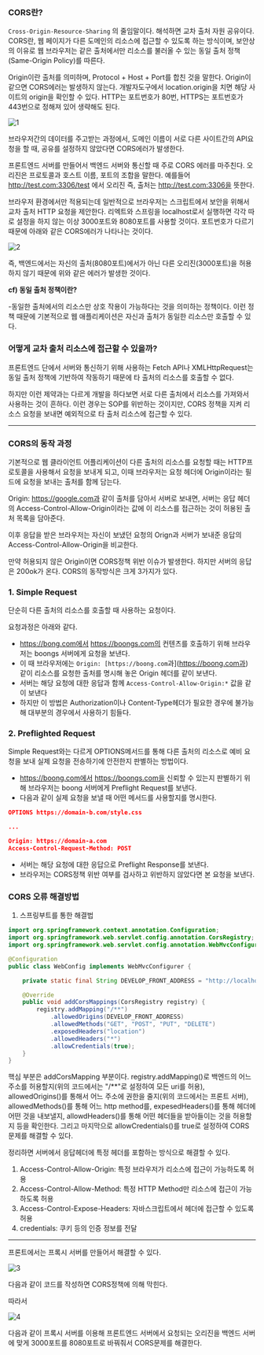 ### CORS란?

`Cross-Origin-Resource-Sharing` 의 줄임말이다. 해석하면 교차 출처 자원 공유이다. CORS란, 웹 페이지가 다른 도메인의 리소스에 접근할 수 있도록 하는 방식이며, 보안상의 이유로 웹 브라우저는 같은 출처에서만 리소스를 불러올 수 있는 동일 출처 정책(Same-Origin Policy)를 따른다.

Origin이란 출처를 의미하며, Protocol + Host + Port를 합친 것을 말한다. Origin이 같으면 CORS에러는 발생하지 않는다. 개발자도구에서 location.origin을 치면 해당 사이트의 origin을 확인할 수 있다. HTTP는 포트번호가 80번, HTTPS는 포트번호가 443번으로 정해져 있어 생략해도 된다.

![1](https://github.com/user-attachments/assets/e9068cc1-d872-450d-b753-9b730e73d318)

브라우저간의 데이터를 주고받는 과정에서, 도메인 이름이 서로 다른 사이트간의 API요청을 할 때, 공유를 설정하지 않았다면 CORS에러가 발생한다.

프론트엔드 서버를 만들어서 백엔드 서버와 통신할 때 주로 CORS 에러를 마주친다. 오리진은 프로토콜과 호스트 이름, 포트의 조합을 말한다. 예를들어 http://test.com:3306/test 에서 오리진 즉, 출처는 http://test.com:3306을 뜻한다.

브라우저 환경에서만 적용되는데 일반적으로 브라우저는 스크립트에서 보안을 위해서 교차 출처 HTTP 요청을 제안한다. 리엑트와 스프링을 localhost로서 실행하면 각각 따로 설정을 하지 않는 이상 3000포트와 8080포트를 사용할 것이다. 포트번호가 다르기 때문에 아래와 같은 CORS에러가 나타나는 것이다.

![2](https://github.com/user-attachments/assets/db36e04a-28a1-4174-8049-e64322ebe15a)

즉, 백엔드에서는 자신의 출처(8080포트)에서가 아닌 다른 오리진(3000포트)을 허용하지 않기 때문에 위와 같은 에러가 발생한 것이다.

**cf) 동일 출처 정책이란?**

-동일한 출처에서의 리소스만 상호 작용이 가능하다는 것을 의미하는 정책이다. 이런 정책 때문에 기본적으로 웹 애플리케이션은 자신과 출처가 동일한 리소스만 호출할 수 있다.

### 어떻게 교차 출처 리소스에 접근할 수 있을까?

프론트엔드 단에서 서버와 통신하기 위해 사용하는 Fetch API나 XMLHttpRequest는 동일 출처 정책에 기반하여 작동하기 때문에 타 출처의 리소스를 호출할 수 없다.

하지만 이런 제약과는 다르게 개발을 하다보면 서로 다른 출처에서 리소스를 가져와서 사용하는 것이 흔하다. 이런 경우는 SOP를 위반하는 것이지만, CORS 정책을 지켜 리소스 요청을 보내면 예외적으로 타 출처 리소스에 접근할 수 있다.

---

### CORS의 동작 과정

기본적으로 웹 클라이언트 어플리케이션이 다른 출처의 리소스를 요청할 때는 HTTP프로토콜을 사용해서 요청을 보내게 되고, 이때 브라우저는 요청 헤더에 Origin이라는 필드에 요청을 보내는 출처를 함께 담는다.

Origin: https://google.com과 같이 출처를 담아서 서버로 보내면, 서버는 응답 헤더의 Access-Control-Allow-Origin이라는 값에 이 리소스를 접근하는 것이 허용된 출처 목록을 담아준다.

이후 응답을 받은 브라우저는 자신이 보냈던 요청의 Orign과 서버가 보내준 응답의 Access-Control-Allow-Origin을 비교한다.

만약 허용되지 않은 Origin이면 CORS정책 위반 이슈가 발생한다. 하지만 서버의 응답은 200ok가 온다. CORS의 동작방식은 크게 3가지가 있다.

### 1. Simple Request

단순히 다른 출처의 리소스를 호출할 때 사용하는 요청이다.

요청과정은 아래와 같다.

- https://bong.com에서 https://boongs.com의 컨텐츠를 호출하기 위해 브라우저는 boongs 서버에게 요청을 보낸다.
- 이 때 브라우저에는 `Origin: [https://boong.com`과](https://boong.com과) 같이 리소스를 요청한 출처를 명시해 놓은 Origin 헤더를 같이 보낸다.
- 서버는 해당 요청에 대한 응답과 함께 `Access-Control-Allow-Origin:*` 값을 같이 보낸다
- 하지만 이 방법은 Authorization이나 Content-Type헤더가 필요한 경우에 불가능해 대부분의 경우에서 사용하기 힘들다.

### 2. Preflighted Request

Simple Request와는 다르게 OPTIONS메서드를 통해 다른 출처의 리소스로 예비 요청을 보내 실제 요청을 전송하기에 안전한지 판별하는 방법이다.

- https://boong.com에서 https://boongs.com을 신뢰할 수 있는지 판별하기 위해 브라우저는 boong 서버에게 Preflight Request를 보낸다.
- 다음과 같이 실제 요청을 보낼 때 어떤 메서드를 사용할지를 명시한다.

```json
OPTIONS https://domain-b.com/style.css

...

Origin: https://domain-a.com
Access-Control-Request-Method: POST
```

- 서버는 해당 요청에 대한 응답으로 Preflight Response를 보낸다.
- 브라우저는 CORS정책 위반 여부를 검사하고 위반하지 않았다면 본 요청을 보낸다.

### CORS 오류 해결방법

1. 스프링부트를 통한 해결법

```java
import org.springframework.context.annotation.Configuration;
import org.springframework.web.servlet.config.annotation.CorsRegistry;
import org.springframework.web.servlet.config.annotation.WebMvcConfigurer;

@Configuration
public class WebConfig implements WebMvcConfigurer {

    private static final String DEVELOP_FRONT_ADDRESS = "http://localhost:3000";

    @Override
    public void addCorsMappings(CorsRegistry registry) {
        registry.addMapping("/**")
            .allowedOrigins(DEVELOP_FRONT_ADDRESS)
            .allowedMethods("GET", "POST", "PUT", "DELETE")
            .exposedHeaders("location")
            .allowedHeaders("*")
            .allowCredentials(true);
    }
}
```

핵심 부분은 addCorsMapping 부분이다. registry.addMapping()로 백엔드의 어느 주소를 허용할지(위의 코드에서는 "/\*\*"로 설정하여 모든 uri를 허용), allowedOrigins()를 통해서 어느 주소에 권한을 줄지(위의 코드에서는 프론트 서버), allowedMethods()를 통해 어느 http method를, expesedHeaders()를 통해 헤더에 어떤 것을 내보낼지, allowdHeaders()를 통해 어떤 헤더들을 받아들이는 것을 허용할지 등을 확인한다. 그리고 마지막으로 allowCredentials()를 true로 설정하여 CORS 문제를 해결할 수 있다.

정리하면 서버에서 응답헤더에 특정 헤더를 포함하는 방식으로 해결할 수 있다.

1. Access-Control-Allow-Origin: 특정 브라우저가 리소스에 접근이 가능하도록 허용
2. Access-Control-Allow-Method: 특정 HTTP Method만 리소스에 접근이 가능하도록 허용
3. Access-Control-Expose-Headers: 자바스크립트에서 헤더에 접근할 수 있도록 허용
4. credentials: 쿠키 등의 인증 정보를 전달

---

프론트에서는 프록시 서버를 만들어서 해결할 수 있다.

![3](https://github.com/user-attachments/assets/afc0900d-b302-4982-b79c-4a50cb16aa48)

다음과 같이 코드를 작성하면 CORS정책에 의해 막힌다.

따라서

![4](https://github.com/user-attachments/assets/b4161b31-ab4c-4507-8686-9b91e508ba57)

다음과 같이 프록시 서버를 이용해 프론트엔드 서버에서 요청되는 오리진을 백엔드 서버에 맞게 3000포트를 8080포트로 바꿔줘서 CORS문제를 해결한다.
